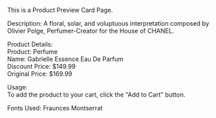  
This is a Product Preview Card Page.


Description:
A floral, solar, and voluptuous interpretation composed by Olivier Polge, Perfumer-Creator for the House of CHANEL.


Product Details:  
Product: 
Perfume  
Name:  Gabrielle Essence Eau De Parfum  
Discount Price:
$149.99  
Original Price:  $169.99


Usage:  
To add the product to your cart, click the "Add to Cart" button.

Fonts Used:
Fraunces
Montserrat
